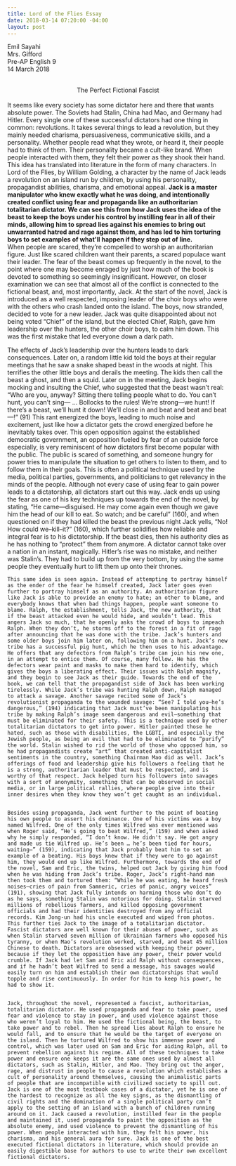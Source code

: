 ```yaml
---
title: Lord of the Flies Essay
date: 2018-03-14 07:20:00 -04:00
layout: post
---
```


Emil Sayahi
<br>
Mrs. Gifford
<br>
Pre-AP English 9
<br>
14 March 2018
<br>
<br>
<center>The Perfect Fictional Fascist</center>
<br>
It seems like every society has some dictator here and there that wants absolute power. The Soviets had Stalin, China had Mao, and Germany had Hitler. Every single one of these successful dictators had one thing in common: revolutions. It takes several things to lead a revolution, but they mainly needed charisma, persuasiveness, communicative skills, and a personality. Whether people read what they wrote, or heard it, their people had to think of them. Their personality became a cult-like brand. When people interacted with them, they felt their power as they shook their hand. This idea has translated into literature in the form of many characters. In Lord of the Flies, by William Golding, a character by the name of Jack leads a revolution on an island run by children, by using his personality, propagandist abilities, charisma, and emotional appeal. <b>Jack is a master manipulator who knew exactly what he was doing, and intentionally created conflict using fear and propaganda like an authoritarian totalitarian dictator. We can see this from how Jack uses the idea of the beast to keep the boys under his control by instilling fear in all of their minds, allowing him to spread lies against his enemies to bring out unwarranted hatred and rage against them, and has led to him torturing boys to set examples of what'll happen if they step out of line.</b>


<br>
  When people are scared, they’re compelled to worship an authoritarian figure. Just like scared children want their parents, a scared populace want their leader. The fear of the beast comes up frequently in the novel, to the point where one may become enraged by just how much of the book is devoted to something so seemingly insignificant. However, on closer examination we can see that almost all of the conflict is connected to the fictional beast, and, most importantly, Jack. At the start of the novel, Jack is introduced as a well respected, imposing leader of the choir boys who were with the others who crash landed onto the island. The boys, now stranded, decided to vote for a new leader. Jack was quite disappointed about not being voted “Chief” of the island, but the elected Chief, Ralph, gave him leadership over the hunters, the other choir boys, to calm him down. This was the first mistake that led everyone down a dark path. 


  The effects of Jack’s leadership over the hunters leads to dark consequences. Later on, a random little kid told the boys at their regular meetings that he saw a snake shaped beast in the woods at night. This terrifies the other little boys and derails the meeting. The kids then call the beast a ghost, and then a squid. Later on in the meeting, Jack begins mocking and insulting the Chief, who suggested that the beast wasn’t real: “Who are you, anyway? Sitting there telling people what to do. You can’t hunt, you can’t sing— … Bollocks to the rules! We’re strong—we hunt! If there’s a beast, we’ll hunt it down! We’ll close in and beat and beat and beat—!” (91) This rant energized the boys, leading to much noise and excitement, just like how a dictator gets the crowd energized before he inevitably takes over. This open opposition against the established democratic government, an opposition fueled by fear of an outside force especially, is very reminiscent of how dictators first become popular with the public. The public is scared of something, and someone hungry for power tries to manipulate the situation to get others to listen to them, and to follow them in their goals. This is often a political technique used by the media, political parties, governments, and politicians to get relevancy in the minds of the people. Although not every case of using fear to gain power leads to a dictatorship, all dictators start out this way. Jack ends up using the fear as one of his key techniques up towards the end of the novel, by stating, “He came—disguised. He may come again even though we gave him the head of our kill to eat. So watch; and be careful” (160), and when questioned on if they had killed the beast the previous night Jack yells, “No! How could we–kill–it?” (160), which further solidifies how reliable and integral fear is to his dictatorship. If the beast dies, then his authority dies as he has nothing to “protect” them from anymore. A dictator cannot take over a nation in an instant, magically. Hitler’s rise was no mistake, and neither was Stalin’s. They had to build up from the very bottom, by using the same people they eventually hurt to lift them up onto their thrones.


	This same idea is seen again. Instead of attempting to portray himself as the ender of the fear he himself created, Jack later goes even further to portray himself as an authority. An authoritarian figure like Jack is able to provide an enemy to hate; an other to blame, and everybody knows that when bad things happen, people want someone to blame. Ralph, the establishment, tells Jack, the new authority, that if the beast attacked even he would hide, and wouldn’t lead. This angers Jack so much, that he openly asks the crowd of boys to impeach Ralph. When they don’t, he storms off to the forest in a fit of rage after announcing that he was done with the tribe. Jack’s hunters and some older boys join him later on, following him on a hunt. Jack’s new tribe has a successful pig hunt, which he then uses to his advantage. He offers that any defectors from Ralph’s tribe can join his new one, in an attempt to entice them. Of course, many follow. He has the defectors wear paint and masks to make them hard to identify, which gives the boys a liberating effect. Their issues with Ralph magnify, and they begin to see Jack as their guide. Towards the end of the book, we can tell that the propagandist side of Jack has been working tirelessly. While Jack’s tribe was hunting Ralph down, Ralph managed to attack a savage. Another savage recited some of Jack’s revolutionist propaganda to the wounded savage: “See? I told you—he’s dangerous,” (194) indicating that Jack must’ve been manipulating his tribe by making Ralph’s image seem dangerous and evil–something that must be eliminated for their safety. This is a technique used by other totalitarian dictators to get into power. Hitler painted those he hated, such as those with disabilities, the LGBTI, and especially the Jewish people, as being an evil that had to be eliminated to “purify” the world. Stalin wished to rid the world of those who opposed him, so he had propagandists create “art” that created anti-capitalist sentiments in the country, something Chairman Mao did as well. Jack’s offerings of food and leadership give his followers a feeling that he is a strong, authoritarian leader that must be respected, and is worthy of that respect. Jack helped turn his followers into savages with a sort of anonymity, something that can be observed in social media, or in large political rallies, where people give into their inner desires when they know they won’t get caught as an individual.


	Besides using propaganda, Jack went further to the point of beating his own people to assert his dominance. One of his victims was a boy named Wilfred. One of the only times Wilfred was ever mentioned was when Roger said, “He’s going to beat Wilfred,” (159) and when asked why he simply responded, “I don’t know. He didn't say. He got angry and made us tie Wilfred up. He’s been … he’s been tied for hours, waiting—” (159), indicating that Jack probably beat him to set an example of a beating. His boys knew that if they were to go against him, they would end up like Wilfred. Furthermore, towards the end of the novel, Sam and Eric, the twins, helped out Jack by giving him food when he was hiding from Jack’s tribe. Roger, Jack’s right-hand man then took them and tortured them: “While he was eating, he heard fresh noises–cries of pain from Samneric, cries of panic, angry voices” (191), showing that Jack fully intends on harming those who don’t do as he says, something Stalin was notorious for doing. Stalin starved millions of rebellious farmers, and killed opposing government officials and had their identities destroyed from any official records. Kim Jong-un had his uncle executed and wiped from photos. This further ties Jack to the image of a totalitarian dictator. Fascist dictators are well known for their abuses of power, such as when Stalin starved seven million of Ukrainian farmers who opposed his tyranny, or when Mao’s revolution worked, starved, and beat 45 million Chinese to death. Dictators are obsessed with keeping their power, because if they let the opposition have any power, their power would crumble. If Jack had let Sam and Eric aid Ralph without consequences, and if he hadn’t beat Wilfred to send a message, his savages would easily turn on him and establish their own dictatorships that would topple and rise continuously. In order for him to keep his power, he had to show it.


	Jack, throughout the novel, represented a fascist, authoritarian, totalitarian dictator. He used propaganda and fear to take power, used fear and violence to stay in power, and used violence against those who weren’t loyal to him. He used the fictional being, the beast, to take power and to rebel. Then he spread lies about Ralph to ensure he would fall, and to ensure that he would be the target of everyone on the island. Then he tortured Wilfred to show his immense power and control, which was later used on Sam and Eric for aiding Ralph, all to prevent rebellion against his regime. All of these techniques to take power and ensure one keeps it are the same ones used by almost all dictators, such as Stalin, Hitler, and Mao. They bring out the anger, rage, and distrust in people to cause a revolution which establishes a cult of personality around themselves, causing the animalistic parts of people that are incompatible with civilized society to spill out. Jack is one of the most textbook cases of a dictator, yet he is one of the hardest to recognize as all the key signs, as the dismantling of civil rights and the domination of a single political party can’t apply to the setting of an island with a bunch of children running around on it. Jack caused a revolution, instilled fear in the people and maintained it, used propaganda to paint the opposition as the absolute enemy, and used violence to prevent the dismantling of his power. When people interacted with him, they felt his power, his charisma, and his general aura for sure. Jack is one of the best executed fictional dictators in literature, which should provide an easily digestible base for authors to use to write their own excellent fictional dictators.

